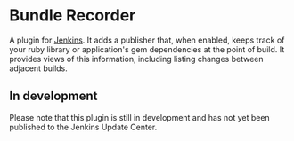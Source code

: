 # Bundle Recorder

A plugin for [Jenkins][]. It adds a publisher that, when enabled,
keeps track of your ruby library or application's gem dependencies at
the point of build. It provides views of this information, including
listing changes between adjacent builds.

[Jenkins]: http://jenkinsci.org/

## In development

Please note that this plugin is still in development and has not yet
been published to the Jenkins Update Center.
